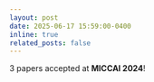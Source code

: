 ```yaml
---
layout: post
date: 2025-06-17 15:59:00-0400
inline: true
related_posts: false
---
```


3 papers accepted at **MICCAI 2024**!
